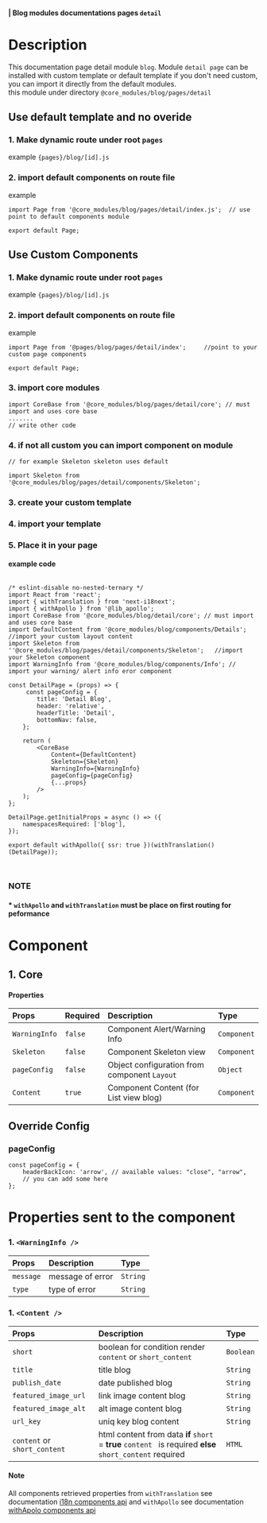 #### | Blog modules documentations pages `detail`
# Description
This documentation page detail module `blog`.
Module `detail page` can be installed with custom template or default template
if you don't need custom, you can import it directly from the default modules. <br>
this module under directory `@core_modules/blog/pages/detail`


## Use default template and no overide
### 1. Make dynamic route under root `pages` 
example `{pages}/blog/[id].js`
### 2. import default components on route file 
example

```node
import Page from '@core_modules/blog/pages/detail/index.js';  // use point to default components module

export default Page;

```


## Use Custom Components

### 1. Make dynamic route under root `pages` 
example `{pages}/blog/[id].js`
### 2. import default components on route file 
example

```node
import Page from '@pages/blog/pages/detail/index';     //point to your custom page components

export default Page;

```

### 3. import core modules
```node
import CoreBase from '@core_modules/blog/pages/detail/core'; // must import and uses core base
....... 
// write other code
```

### 4. if not all custom you can import component on module

```node
// for example Skeleton skeleton uses default

import Skeleton from '@core_modules/blog/pages/detail/components/Skeleton';

```

### 3. create your custom template
### 4. import your template
### 5. Place it in your page
#### example code


```node

/* eslint-disable no-nested-ternary */
import React from 'react';
import { withTranslation } from 'next-i18next';
import { withApollo } from '@lib_apollo';
import CoreBase from '@core_modules/blog/detail/core'; // must import and uses core base
import DefaultContent from '@core_modules/blog/components/Details'; //import your custom layout content
import Skeleton from ''@core_modules/blog/pages/detail/components/Skeleton';   //import your Skeleton component
import WarningInfo from '@core_modules/blog/components/Info'; // import your warning/ alert info eror component

const DetailPage = (props) => {
     const pageConfig = {
        title: 'Detail Blog',
        header: 'relative', 
        headerTitle: 'Detail',
        bottomNav: false,
    };
    
    return (
        <CoreBase
            Content={DefaultContent}
            Skeleton={Skeleton}
            WarningInfo={WarningInfo}
            pageConfig={pageConfig}
            {...props}
        />
    );
};

DetailPage.getInitialProps = async () => ({
    namespacesRequired: ['blog'],
});

export default withApollo({ ssr: true })(withTranslation()(DetailPage));



```

### NOTE
#### * `withApollo` and `withTranslation` must be place on first routing for peformance


# Component


## 1. Core
#### Properties
| Props       | Required | Description | Type |
| :---        | :---     | :---        |:---  |
| `WarningInfo`  |  `false`   | Component Alert/Warning Info     | `Component`|
| `Skeleton`  |  `false`   | Component Skeleton view     | `Component`|
| `pageConfig`  |  `false`   | Object configuration from component `Layout`    | `Object`|
| `Content`  |  `true`   | Component Content (for List view blog)     | `Component`|


## Override Config
### pageConfig

````
const pageConfig = {
    headerBackIcon: 'arrow', // available values: "close", "arrow",
    // you can add some here
};
````

# Properties sent to the component

### 1. `<WarningInfo />`
| Props       | Description | Type |
| :---        | :---        |:---  |
| `message`     |  message of error      | `String`|
| `type`        |  type of error      | `String`|


### 1. `<Content />`
| Props       | Description | Type |
| :---        | :---        |:---  |
| `short`  | boolean for condition render `content` or `short_content`    | `Boolean`|
| `title` | title blog    | `String`|
| `publish_date`  | date published blog    | `String`|
| `featured_image_url`  | link image content blog    | `String`|
| `featured_image_alt`  |  alt image content blog   | `String`|
| `url_key`  | uniq key blog content   | `String`|
| `content` or `short_content`  | html content from data **if** `short` = **true** `content ` is required  **else** `short_content` required  | `HTML`|


#### Note
All components retrieved properties from `withTranslation` see documentation [i18n components api](https://react.i18next.com/latest/translation-render-prop) and `withApollo` see documentation [withApolo components api](https://www.apollographql.com/docs/react/api/react/hoc/#withapollocomponent) 